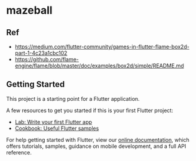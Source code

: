 # mazeball

## Ref

- https://medium.com/flutter-community/games-in-flutter-flame-box2d-part-1-4c23a1cbc102
- https://github.com/flame-engine/flame/blob/master/doc/examples/box2d/simple/README.md

## Getting Started

This project is a starting point for a Flutter application.

A few resources to get you started if this is your first Flutter project:

- [Lab: Write your first Flutter app](https://flutter.dev/docs/get-started/codelab)
- [Cookbook: Useful Flutter samples](https://flutter.dev/docs/cookbook)

For help getting started with Flutter, view our
[online documentation](https://flutter.dev/docs), which offers tutorials,
samples, guidance on mobile development, and a full API reference.
